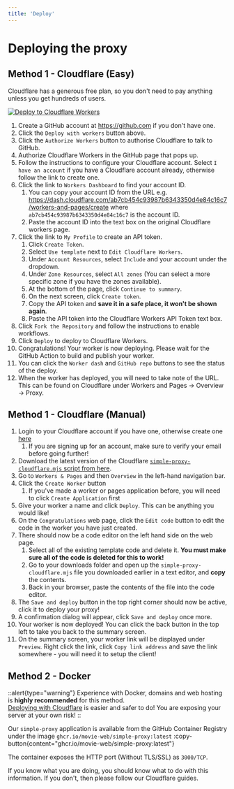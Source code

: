 ```yaml
---
title: 'Deploy'
---
```

# Deploying the proxy

## Method 1 - Cloudflare (Easy)

Cloudflare has a generous free plan, so you don't need to pay anything unless you get hundreds of users.

[![Deploy to Cloudflare Workers](https://deploy.workers.cloudflare.com/button)](https://deploy.workers.cloudflare.com/?url=https://github.com/movie-web/simple-proxy)

1. Create a GitHub account at https://github.com if you don't have one.
1. Click the `Deploy with workers` button above.
1. Click the `Authorize Workers` button to authorise Cloudflare to talk to GitHub.
1. Authorize Cloudflare Workers in the GitHub page that pops up.
1. Follow the instructions to configure your Cloudflare account. Select `I have an account` if you have a Cloudflare account already, otherwise follow the link to create one.
1. Click the link to `Workers Dashboard` to find your account ID.
    1. You can copy your account ID from the URL e.g. https://dash.cloudflare.com/ab7cb454c93987b6343350d4e84c16c7/workers-and-pages/create where `ab7cb454c93987b6343350d4e84c16c7` is the account ID.
    1. Paste the account ID into the text box on the original Cloudflare workers page.
1. Click the link to `My Profile` to create an API token. 
    1. Click `Create Token`.
    1. Select `Use template` next to `Edit Cloudflare Workers`.
    1. Under `Account Resources`, select `Include` and your account under the dropdown.
    1. Under `Zone Resources`, select `All zones` (You can select a more specific zone if you have the zones available).
    1. At the bottom of the page, click `Continue to summary`.
    1. On the next screen, click `Create token`.
    1. Copy the API token and **save it in a safe place, it won't be shown again**.
    1. Paste the API token into the Cloudflare Workers API Token text box.
1. Click `Fork the Repository` and follow the instructions to enable workflows.
1. Click `Deploy` to deploy to Cloudflare Workers.
1. Congratulations! Your worker is now deploying. Please wait for the GitHub Action to build and publish your worker. 
1. You can click the `Worker dash` and `GitHub repo` buttons to see the status of the deploy.
1. When the worker has deployed, you will need to take note of the URL. This can be found on Cloudflare under Workers and Pages -> Overview -> Proxy.

## Method 1 - Cloudflare (Manual)
1. Login to your Cloudflare account if you have one, otherwise create one [here](https://dash.cloudflare.com/sign-up)
    1. If you are signing up for an account, make sure to verify your email before going further!
1. Download the latest version of the Cloudflare [`simple-proxy-cloudflare.mjs` script from here](https://github.com/movie-web/simple-proxy/releases/latest/download/simple-proxy-cloudflare.mjs).
1. Go to `Workers & Pages` and then `Overview` in the left-hand navigation bar.
1. Click the `Create Worker` button
    1. If you've made a worker or pages application before, you will need to click `Create Application` first
1. Give your worker a name and click `Deploy`. This can be anything you would like!
1. On the `Congratulations` web page, click the `Edit code` button to edit the code in the worker you have just created.
1. There should now be a code editor on the left hand side on the web page.
    1. Select all of the existing template code and delete it. **You must make sure all of the code is deleted for this to work!**
    1. Go to your downloads folder and open up the `simple-proxy-cloudflare.mjs` file you downloaded earlier in a text editor, and **copy** the contents.
    1. Back in your browser, paste the contents of the file into the code editor.
1. The `Save and deploy` button in the top right corner should now be active, click it to deploy your proxy!
1. A confirmation dialog will appear, click `Save and deploy` once more.
1. Your worker is now deployed! You can click the back button in the top left to take you back to the summary screen.
1. On the summary screen, your worker link will be displayed under `Preview`. Right click the link, click `Copy link address` and save the link somewhere - you will need it to setup the client! 

## Method 2 - Docker

::alert{type="warning"}
Experience with Docker, domains and web hosting is **highly recommended** for this method. <br />
[Deploying with Cloudflare](#method-1-cloudflare-easy) is easier and safer to do! You are exposing your server at your own risk!
::

Our `simple-proxy` application is available from the GitHub Container Registry under the image `ghcr.io/movie-web/simple-proxy:latest` :copy-button{content="ghcr.io/movie-web/simple-proxy:latest"}

The container exposes the HTTP port (Without TLS/SSL) as `3000/TCP`.

If you know what you are doing, you should know what to do with this information. If you don't, then please follow our Cloudflare guides.
